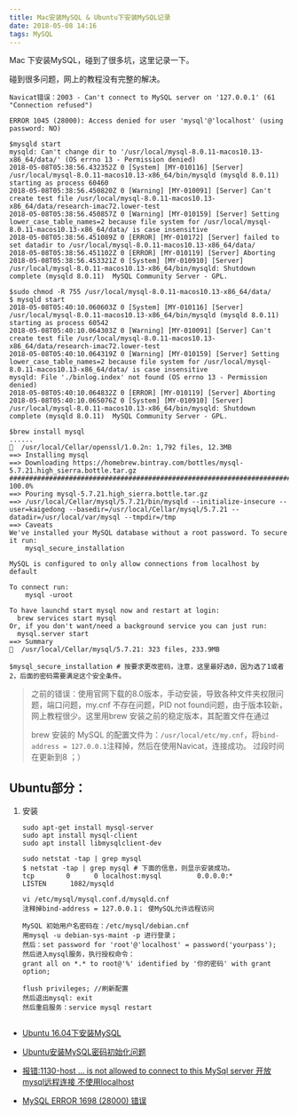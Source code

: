 ```yaml
---
title: Mac安装MySQL & Ubuntu下安装MySQL记录
date: 2018-05-08 14:16
tags: MySQL
---
```


Mac 下安装MySQL，碰到了很多坑，这里记录一下。
<!--more-->

碰到很多问题，网上的教程没有完整的解决。

```
Navicat错误：2003 - Can't connect to MySQL server on '127.0.0.1' (61 "Connection refused")

ERROR 1045 (28000): Access denied for user 'mysql'@'localhost' (using password: NO)

$mysqld start
mysqld: Can't change dir to '/usr/local/mysql-8.0.11-macos10.13-x86_64/data/' (OS errno 13 - Permission denied)
2018-05-08T05:38:56.432352Z 0 [System] [MY-010116] [Server] /usr/local/mysql-8.0.11-macos10.13-x86_64/bin/mysqld (mysqld 8.0.11) starting as process 60460
2018-05-08T05:38:56.450820Z 0 [Warning] [MY-010091] [Server] Can't create test file /usr/local/mysql-8.0.11-macos10.13-x86_64/data/research-imac72.lower-test
2018-05-08T05:38:56.450857Z 0 [Warning] [MY-010159] [Server] Setting lower_case_table_names=2 because file system for /usr/local/mysql-8.0.11-macos10.13-x86_64/data/ is case insensitive
2018-05-08T05:38:56.451089Z 0 [ERROR] [MY-010172] [Server] failed to set datadir to /usr/local/mysql-8.0.11-macos10.13-x86_64/data/
2018-05-08T05:38:56.451102Z 0 [ERROR] [MY-010119] [Server] Aborting
2018-05-08T05:38:56.453321Z 0 [System] [MY-010910] [Server] /usr/local/mysql-8.0.11-macos10.13-x86_64/bin/mysqld: Shutdown complete (mysqld 8.0.11)  MySQL Community Server - GPL.

$sudo chmod -R 755 /usr/local/mysql-8.0.11-macos10.13-x86_64/data/
$ mysqld start
2018-05-08T05:40:10.060603Z 0 [System] [MY-010116] [Server] /usr/local/mysql-8.0.11-macos10.13-x86_64/bin/mysqld (mysqld 8.0.11) starting as process 60542
2018-05-08T05:40:10.064303Z 0 [Warning] [MY-010091] [Server] Can't create test file /usr/local/mysql-8.0.11-macos10.13-x86_64/data/research-imac72.lower-test
2018-05-08T05:40:10.064319Z 0 [Warning] [MY-010159] [Server] Setting lower_case_table_names=2 because file system for /usr/local/mysql-8.0.11-macos10.13-x86_64/data/ is case insensitive
mysqld: File './binlog.index' not found (OS errno 13 - Permission denied)
2018-05-08T05:40:10.064832Z 0 [ERROR] [MY-010119] [Server] Aborting
2018-05-08T05:40:10.065076Z 0 [System] [MY-010910] [Server] /usr/local/mysql-8.0.11-macos10.13-x86_64/bin/mysqld: Shutdown complete (mysqld 8.0.11)  MySQL Community Server - GPL.

```

```
$brew install mysql
......
🍺  /usr/local/Cellar/openssl/1.0.2n: 1,792 files, 12.3MB
==> Installing mysql
==> Downloading https://homebrew.bintray.com/bottles/mysql-5.7.21.high_sierra.bottle.tar.gz
######################################################################## 100.0%
==> Pouring mysql-5.7.21.high_sierra.bottle.tar.gz
==> /usr/local/Cellar/mysql/5.7.21/bin/mysqld --initialize-insecure --user=kaigedong --basedir=/usr/local/Cellar/mysql/5.7.21 --datadir=/usr/local/var/mysql --tmpdir=/tmp
==> Caveats
We've installed your MySQL database without a root password. To secure it run:
    mysql_secure_installation

MySQL is configured to only allow connections from localhost by default

To connect run:
    mysql -uroot

To have launchd start mysql now and restart at login:
  brew services start mysql
Or, if you don't want/need a background service you can just run:
  mysql.server start
==> Summary
🍺  /usr/local/Cellar/mysql/5.7.21: 323 files, 233.9MB

$mysql_secure_installation # 按要求更改密码，注意，这里最好选0，因为选了1或者2，后面的密码需要满足这个安全条件。
```



> 之前的错误：使用官网下载的8.0版本，手动安装，导致各种文件夹权限问题，端口问题，my.cnf 不存在问题，PID not found问题，由于版本较新，网上教程很少。这里用brew 安装之前的稳定版本，其配置文件在通过 
>
> brew 安装的 MySQL 的配置文件为：`/usr/local/etc/my.cnf`，将`bind-address = 127.0.0.1`注释掉，然后在使用Navicat，连接成功。
> 过段时间在更新到8 ；）

## Ubuntu部分：

1. 安装

   ```
   sudo apt-get install mysql-server
   sudo apt install mysql-client
   sudo apt install libmysqlclient-dev

   sudo netstat -tap | grep mysql 
   $ netstat -tap | grep mysql # 下面的信息，则显示安装成功。
   tcp        0      0 localhost:mysql         0.0.0.0:*               LISTEN      1082/mysqld

   vi /etc/mysql/mysql.conf.d/mysqld.cnf
   注释掉bind-address = 127.0.0.1； 使MySQL允许远程访问

   MySQL 初始用户名密码在：/etc/mysql/debian.cnf
   用mysql -u debian-sys-maint -p 进行登录；
   然后：set password for 'root'@'localhost' = password('yourpass');
   然后进入mysql服务，执行授权命令：
   grant all on *.* to root@'%' identified by '你的密码' with grant option;

   flush privileges; //刷新配置
   然后退出mysql: exit
   然后重启服务：service mysql restart


   ```




+ [Ubuntu 16.04下安装MySQL](https://www.linuxidc.com/Linux/2017-06/144805.htm)

+ [Ubuntu安装MySQL密码初始化问题](https://blog.csdn.net/theonegis/article/details/51810063)

+ [报错:1130-host ... is not allowed to connect to this MySql server 开放mysql远程连接 不使用localhost](https://www.cnblogs.com/xyzdw/archive/2011/08/11/2135227.html)

+ [MySQL ERROR 1698 (28000) 错误](http://www.cnblogs.com/leolztang/p/5094930.html)

